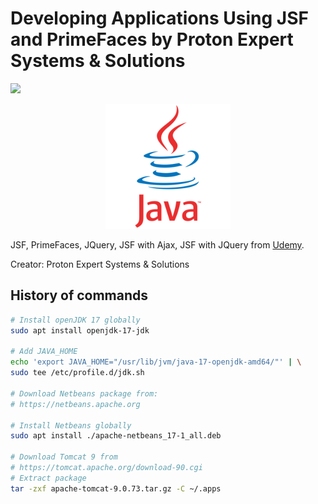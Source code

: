 # Developing Applications Using JSF and PrimeFaces by Proton Expert Systems & Solutions
![](https://img.shields.io/badge/status-in%20progress-blue)

<p align="center">
<img src=".github/logo.png">
</p>

JSF, PrimeFaces, JQuery, JSF with Ajax, JSF with JQuery from [Udemy](https://www.udemy.com/course/developing-applications-using-jsf-and-primefaces/).

Creator: Proton Expert Systems & Solutions

## History of commands

```bash
# Install openJDK 17 globally
sudo apt install openjdk-17-jdk

# Add JAVA_HOME
echo 'export JAVA_HOME="/usr/lib/jvm/java-17-openjdk-amd64/"' | \
sudo tee /etc/profile.d/jdk.sh

# Download Netbeans package from:
# https://netbeans.apache.org

# Install Netbeans globally
sudo apt install ./apache-netbeans_17-1_all.deb

# Download Tomcat 9 from
# https://tomcat.apache.org/download-90.cgi
# Extract package
tar -zxf apache-tomcat-9.0.73.tar.gz -C ~/.apps

```